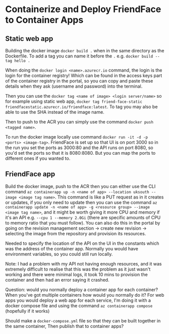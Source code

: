 # Containerize and Deploy FriendFace to Container Apps

## Static web app

Building the docker image `docker build .` when in the same directory as the Dockerfile. To add a tag you can name it before the `.` e.g. `docker build --tag hello .`

When doing the `docker login <name>.azurecr.io` command, the login is the login for the container registry! Which can be found in the access keys part of the container registry in the portal, so you can copy and paste these details when they ask (username and password) into the terminal.

Then you can use the `docker tag <name of image> <login server/name>` so for example using static web app, `docker tag friend-face-static friendfacestatic.azurecr.io/friendface:latest`. To tag you may also be able to use the SHA instead of the image name.

Then to push to the ACR you can simply use the command `docker push <tagged name>`.

To run the docker image locally use command `docker run -it -d -p <ports> <image-tag>`. FriendFace is set up so that UI is on port 3000 so in the run you set the ports as 3000:80 and the API runs on port 8080, so you'd set the ports so that it is 8080:8080. But you can map the ports to different ones if you wanted to.

## FriendFace app

Build the docker image, push to the ACR then you can either use the CLI command `az containerapp up -n <name of app> --location uksouth --image <image tag name>`. This command is like a PUT request as in it creates or updates, if you only need to update then you can use the command `az containerapp update -n <name of app> -g <resource group> --image <image tag name>`, and it might be worth giving it more CPU and memory if it's an API e.g. `--cpu 1 --memory 2.0Gi` (there are specific amounts of CPU to memory ratio that you must follow).
You can also do this in the portal by going on the revision management section → create new revision → selecting the image from the repository and provision its resources.

Needed to specify the location of the API on the UI in the constants which was the address of the container app. Normally you would have environment variables, so you could still run locally.

Note: I had a problem with my API not having enough resources, and it was extremely difficult to realise that this was the problem as it just wasn't working and there were minimal logs, it took 10 mins to provision the container and then had an error saying it crashed.

Question: would you normally deploy a container app for each container? When you've got multiple containers how would you normally do it? For web apps you would deploy a web app for each service, I'm doing it with a docker compose file and using the command `az containerapp compose` (hopefully if it works)

Should make a `docker-compose.yml` file so that they can be built together in the same container, Then publish that to container apps?
